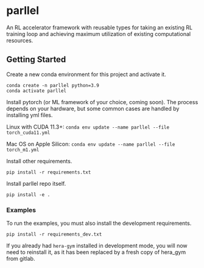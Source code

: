 # parllel

An RL accelerator framework with reusable types for taking an existing RL training loop and achieving maximum utilization of existing computational resources.

## Getting Started

Create a new conda environment for this project and activate it.

```
conda create -n parllel python=3.9
conda activate parllel
```

Install pytorch (or ML framework of your choice, coming soon). The process depends on your hardware, but some common cases are handled by installing yml files.

Linux with CUDA 11.3+: `conda env update --name parllel --file torch_cuda11.yml`

Mac OS on Apple Silicon: `conda env update --name parllel --file torch_m1.yml`

Install other requirements.

```
pip install -r requirements.txt
```

Install parllel repo itself.

```
pip install -e .
```

### Examples

To run the examples, you must also install the development requirements.

```
pip install -r requirements_dev.txt
```

If you already had `hera-gym` installed in development mode, you will now need to reinstall it, as it has been replaced by a fresh copy of hera_gym from gitlab.